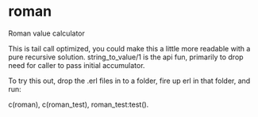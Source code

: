 roman
=====

Roman value calculator

This is tail call optimized, you could make this a little more readable with a pure recursive solution.
string_to_value/1 is the api fun, primarily to drop need for caller to pass initial accumulator.

To try this out, drop the .erl files in to a folder, fire up erl in that folder, and run:

c(roman), c(roman_test), roman_test:test().
